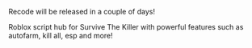 Recode will be released in a couple of days!

Roblox script hub for Survive The Killer with powerful features such as autofarm, kill all, esp and more!
